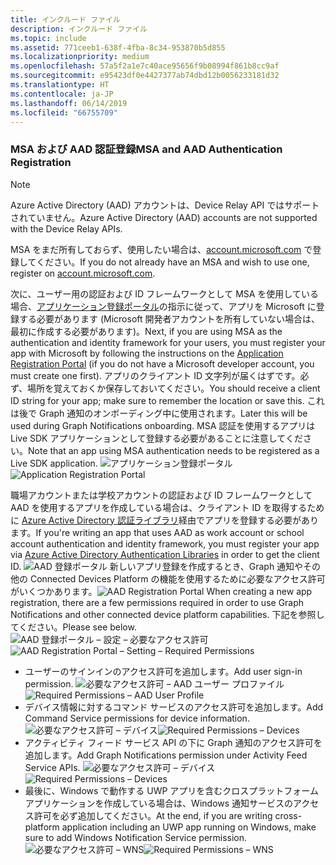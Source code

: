 ```yaml
---
title: インクルード ファイル
description: インクルード ファイル
ms.topic: include
ms.assetid: 771ceeb1-638f-4fba-8c34-953870b5d855
ms.localizationpriority: medium
ms.openlocfilehash: 57a5f2a1e7c40ace95656f9b08994f861b8cc9af
ms.sourcegitcommit: e95423df0e4427377ab74dbd12b0056233181d32
ms.translationtype: HT
ms.contentlocale: ja-JP
ms.lasthandoff: 06/14/2019
ms.locfileid: "66755709"
---
```

### <a name="msa-and-aad-authentication-registration"></a><span data-ttu-id="aa1d5-103">MSA および AAD 認証登録</span><span class="sxs-lookup"><span data-stu-id="aa1d5-103">MSA and AAD Authentication Registration</span></span>

> [!NOTE]
> <span data-ttu-id="aa1d5-104">Azure Active Directory (AAD) アカウントは、Device Relay API ではサポートされていません。</span><span class="sxs-lookup"><span data-stu-id="aa1d5-104">Azure Active Directory (AAD) accounts are not supported with the Device Relay APIs.</span></span>

<span data-ttu-id="aa1d5-105">MSA をまだ所有しておらず、使用したい場合は、[account.microsoft.com](https://account.microsoft.com/account) で登録してください。</span><span class="sxs-lookup"><span data-stu-id="aa1d5-105">If you do not already have an MSA and wish to use one, register on [account.microsoft.com](https://account.microsoft.com/account).</span></span>

<span data-ttu-id="aa1d5-106">次に、ユーザー用の認証および ID フレームワークとして MSA を使用している場合、[アプリケーション登録ポータル](https://apps.dev.microsoft.com/)の指示に従って、アプリを Microsoft に登録する必要があります (Microsoft 開発者アカウントを所有していない場合は、最初に作成する必要があります)。</span><span class="sxs-lookup"><span data-stu-id="aa1d5-106">Next, if you are using MSA as the authentication and identity framework for your users, you must register your app with Microsoft by following the instructions on the [Application Registration Portal](https://apps.dev.microsoft.com/) (if you do not have a Microsoft developer account, you must create one first).</span></span> <span data-ttu-id="aa1d5-107">アプリのクライアント ID 文字列が届くはずです。必ず、場所を覚えておくか保存しておいてください。</span><span class="sxs-lookup"><span data-stu-id="aa1d5-107">You should receive a client ID string for your app; make sure to remember the location or save this.</span></span> <span data-ttu-id="aa1d5-108">これは後で Graph 通知のオンボーディング中に使用されます。</span><span class="sxs-lookup"><span data-stu-id="aa1d5-108">Later this will be used during Graph Notifications onboarding.</span></span> <span data-ttu-id="aa1d5-109">MSA 認証を使用するアプリは Live SDK アプリケーションとして登録する必要があることに注意してください。</span><span class="sxs-lookup"><span data-stu-id="aa1d5-109">Note that an app using MSA authentication needs to be registered as a Live SDK application.</span></span>
<span data-ttu-id="aa1d5-110">![アプリケーション登録ポータル](../../notifications/media/msa_app_registration/app_registration_portal.png)</span><span class="sxs-lookup"><span data-stu-id="aa1d5-110">![Application Registration Portal](../../notifications/media/msa_app_registration/app_registration_portal.png)</span></span>

<span data-ttu-id="aa1d5-111">職場アカウントまたは学校アカウントの認証および ID フレームワークとして AAD を使用するアプリを作成している場合は、クライアント ID を取得するために [Azure Active Directory 認証ライブラリ](https://docs.microsoft.com/azure/active-directory/develop/active-directory-authentication-libraries)経由でアプリを登録する必要があります。</span><span class="sxs-lookup"><span data-stu-id="aa1d5-111">If you're writing an app that uses AAD as work account or school account authentication and identity framework, you must register your app via [Azure Active Directory Authentication Libraries](https://docs.microsoft.com/azure/active-directory/develop/active-directory-authentication-libraries) in order to get the client ID.</span></span> 
 <span data-ttu-id="aa1d5-112">![AAD 登録ポータル](../../notifications/media/aad_registration_portal/aad_registration_portal.png) 新しいアプリ登録を作成するとき、Graph 通知やその他の Connected Devices Platform の機能を使用するために必要なアクセス許可がいくつかあります。</span><span class="sxs-lookup"><span data-stu-id="aa1d5-112">![AAD Registration Portal](../../notifications/media/aad_registration_portal/aad_registration_portal.png) When creating a new app registration, there are a few permissions required in order to use Graph Notifications and other connected device platform capabilities.</span></span> <span data-ttu-id="aa1d5-113">下記を参照してください。</span><span class="sxs-lookup"><span data-stu-id="aa1d5-113">Please see below.</span></span> 
<span data-ttu-id="aa1d5-114">![AAD 登録ポータル – 設定 – 必要なアクセス許可](../../notifications/media/aad_registration_portal/aad_registration_portal_permissions.png)</span><span class="sxs-lookup"><span data-stu-id="aa1d5-114">![AAD Registration Portal – Setting – Required Permissions](../../notifications/media/aad_registration_portal/aad_registration_portal_permissions.png)</span></span>
* <span data-ttu-id="aa1d5-115">ユーザーのサインインのアクセス許可を追加します。</span><span class="sxs-lookup"><span data-stu-id="aa1d5-115">Add user sign-in permission.</span></span>
<span data-ttu-id="aa1d5-116">![必要なアクセス許可 – AAD ユーザー プロファイル](../../notifications/media/aad_registration_portal/permissions_1_user.png)</span><span class="sxs-lookup"><span data-stu-id="aa1d5-116">![Required Permissions – AAD User Profile](../../notifications/media/aad_registration_portal/permissions_1_user.png)</span></span>
* <span data-ttu-id="aa1d5-117">デバイス情報に対するコマンド サービスのアクセス許可を追加します。</span><span class="sxs-lookup"><span data-stu-id="aa1d5-117">Add Command Service permissions for device information.</span></span>
<span data-ttu-id="aa1d5-118">![必要なアクセス許可 – デバイス](../../notifications/media/aad_registration_portal/permissions_2_devices.png)</span><span class="sxs-lookup"><span data-stu-id="aa1d5-118">![Required Permissions – Devices](../../notifications/media/aad_registration_portal/permissions_2_devices.png)</span></span>
* <span data-ttu-id="aa1d5-119">アクティビティ フィード サービス API の下に Graph 通知のアクセス許可を追加します。</span><span class="sxs-lookup"><span data-stu-id="aa1d5-119">Add Graph Notifications permission under Activity Feed Service APIs.</span></span>
<span data-ttu-id="aa1d5-120">![必要なアクセス許可 – デバイス](../../notifications/media/aad_registration_portal/permissions_3_graph_notifications.png)</span><span class="sxs-lookup"><span data-stu-id="aa1d5-120">![Required Permissions – Devices](../../notifications/media/aad_registration_portal/permissions_3_graph_notifications.png)</span></span>
* <span data-ttu-id="aa1d5-121">最後に、Windows で動作する UWP アプリを含むクロスプラットフォーム アプリケーションを作成している場合は、Windows 通知サービスのアクセス許可を必ず追加してください。</span><span class="sxs-lookup"><span data-stu-id="aa1d5-121">At the end, if you are writing cross-platform application including an UWP app running on Windows, make sure to add Windows Notification Service permission.</span></span>
<span data-ttu-id="aa1d5-122">![必要なアクセス許可 – WNS](../../notifications/media/aad_registration_portal/permissions_4_wns_push.png)</span><span class="sxs-lookup"><span data-stu-id="aa1d5-122">![Required Permissions – WNS](../../notifications/media/aad_registration_portal/permissions_4_wns_push.png)</span></span>
